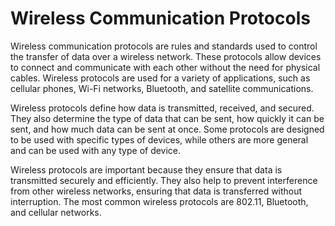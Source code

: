 # Wireless Communication Protocols

Wireless communication protocols are rules and standards used to control the transfer of data over a wireless network. These protocols allow devices to connect and communicate with each other without the need for physical cables. Wireless protocols are used for a variety of applications, such as cellular phones, Wi-Fi networks, Bluetooth, and satellite communications.

Wireless protocols define how data is transmitted, received, and secured. They also determine the type of data that can be sent, how quickly it can be sent, and how much data can be sent at once. Some protocols are designed to be used with specific types of devices, while others are more general and can be used with any type of device.

Wireless protocols are important because they ensure that data is transmitted securely and efficiently. They also help to prevent interference from other wireless networks, ensuring that data is transferred without interruption. The most common wireless protocols are 802.11, Bluetooth, and cellular networks.
